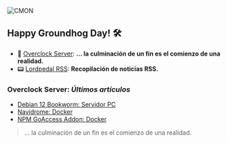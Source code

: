 ![CMON](https://media.giphy.com/media/3o6Zt6ML6BklcajjsA/giphy.gif)

## Happy Groundhog Day! 🛠️

- 🤖 [Overclock Server](https://lordpedal.github.io/ "Overclock Server"): **... la culminación de un fin es el comienzo de una realidad.**
- 📟 [Lordpedal RSS](https://lordpedal.github.io/lordpedal "Lordpedal RSS"): **Recopilación de noticias RSS.**

### Overclock Server: *Últimos artículos*

- [Debian 12 Bookworm: Servidor PC](https://lordpedal.github.io/gnu/linux/debian-12-servidor/)
- [Navidrome: Docker](https://lordpedal.github.io/gnu/linux/docker/navidrome-docker/)
- [NPM GoAccess Addon: Docker](https://lordpedal.github.io/gnu/linux/docker/npmgo-docker/)

> ... la culminación de un fin es el comienzo de una realidad.

